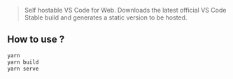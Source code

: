> Self hostable VS Code for Web.
>  Downloads the latest official VS Code Stable build and generates a static version to be hosted.

## How to use ?
```bash
yarn
yarn build
yarn serve
```